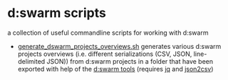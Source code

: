 # d:swarm scripts

a collection of useful commandline scripts for working with d:swarm

 * [generate_dswarm_projects_overviews.sh](generate_dswarm_projects_overviews.sh) generates various d:swarm projects overviews (i.e. different serializations (CSV, JSON, line-delimited JSON)) from d:swarm projects in a folder that have been exported with help of the [d:swarm tools](https://github.com/dswarm/dswarm-tools) (requires [jq](https://stedolan.github.io/jq/) and [json2csv](https://github.com/jehiah/json2csv))

